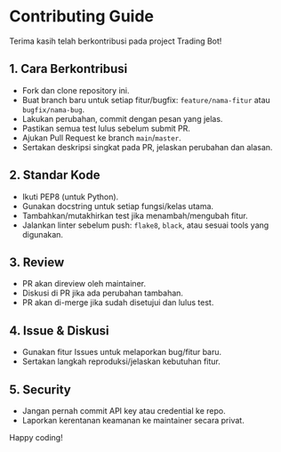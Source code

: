 # Contributing Guide

Terima kasih telah berkontribusi pada project Trading Bot!

## 1. Cara Berkontribusi
- Fork dan clone repository ini.
- Buat branch baru untuk setiap fitur/bugfix: `feature/nama-fitur` atau `bugfix/nama-bug`.
- Lakukan perubahan, commit dengan pesan yang jelas.
- Pastikan semua test lulus sebelum submit PR.
- Ajukan Pull Request ke branch `main`/`master`.
- Sertakan deskripsi singkat pada PR, jelaskan perubahan dan alasan.

## 2. Standar Kode
- Ikuti PEP8 (untuk Python).
- Gunakan docstring untuk setiap fungsi/kelas utama.
- Tambahkan/mutakhirkan test jika menambah/mengubah fitur.
- Jalankan linter sebelum push: `flake8`, `black`, atau sesuai tools yang digunakan.

## 3. Review
- PR akan direview oleh maintainer.
- Diskusi di PR jika ada perubahan tambahan.
- PR akan di-merge jika sudah disetujui dan lulus test.

## 4. Issue & Diskusi
- Gunakan fitur Issues untuk melaporkan bug/fitur baru.
- Sertakan langkah reproduksi/jelaskan kebutuhan fitur.

## 5. Security
- Jangan pernah commit API key atau credential ke repo.
- Laporkan kerentanan keamanan ke maintainer secara privat.

Happy coding!
